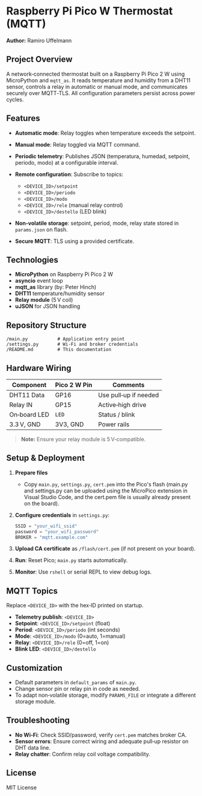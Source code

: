 # Raspberry Pi Pico W Thermostat (MQTT)

**Author:** Ramiro Uffelmann

## Project Overview

A network‑connected thermostat built on a Raspberry Pi Pico 2 W using MicroPython and `mqtt_as`. It reads temperature and humidity from a DHT11 sensor, controls a relay in automatic or manual mode, and communicates securely over MQTT‑TLS. All configuration parameters persist across power cycles.

## Features

* **Automatic mode**: Relay toggles when temperature exceeds the setpoint.
* **Manual mode**: Relay toggled via MQTT command.
* **Periodic telemetry**: Publishes JSON (temperatura, humedad, setpoint, periodo, modo) at a configurable interval.
* **Remote configuration**: Subscribe to topics:

  * `<DEVICE_ID>/setpoint`
  * `<DEVICE_ID>/periodo`
  * `<DEVICE_ID>/modo`
  * `<DEVICE_ID>/rele` (manual relay control)
  * `<DEVICE_ID>/destello` (LED blink)
* **Non‑volatile storage**: setpoint, period, mode, relay state stored in `params.json` on flash.
* **Secure MQTT**: TLS using a provided certificate.

## Technologies

* **MicroPython** on Raspberry Pi Pico 2 W
* **asyncio** event loop
* **mqtt\_as** library (by: Peter Hinch)
* **DHT11** temperature/humidity sensor
* **Relay module** (5 V coil)
* **uJSON** for JSON handling

## Repository Structure

```
/main.py           # Application entry point
/settings.py       # Wi‑Fi and broker credentials
/README.md         # This documentation
```

## Hardware Wiring

| Component    | Pico 2 W Pin | Comments              |
| ------------ | ------------ | --------------------- |
| DHT11 Data   | GP16         | Use pull‑up if needed |
| Relay IN     | GP15         | Active‑high drive     |
| On‑board LED | `LED`        | Status / blink        |
| 3.3 V, GND   | 3V3, GND     | Power rails           |

> **Note:** Ensure your relay module is 5 V‑compatible.

## Setup & Deployment

1. **Prepare files**

   * Copy `main.py`, `settings.py`, `cert.pem` into the Pico's flash (main.py and settings.py can be uploaded using the MicroPico extension in Visual Studio Code, and the cert.pem file is usually already present on the board).
2. **Configure credentials** in `settings.py`:

   ```python
   SSID = "your_wifi_ssid"
   password = "your_wifi_password"
   BROKER = "mqtt.example.com"
   ```
3. **Upload CA certificate** as `/flash/cert.pem` (if not present on your board).
4. **Run**: Reset Pico; `main.py` starts automatically.
5. **Monitor**: Use `rshell` or serial REPL to view debug logs.

## MQTT Topics

Replace `<DEVICE_ID>` with the hex‑ID printed on startup.

* **Telemetry publish**: `<DEVICE_ID>`
* **Setpoint**: `<DEVICE_ID>/setpoint` (float)
* **Period**: `<DEVICE_ID>/periodo` (int seconds)
* **Mode**: `<DEVICE_ID>/modo` (0=auto, 1=manual)
* **Relay**: `<DEVICE_ID>/rele` (0=off, 1=on)
* **Blink LED**: `<DEVICE_ID>/destello`

## Customization

* Default parameters in `default_params` of `main.py`.
* Change sensor pin or relay pin in code as needed.
* To adapt non‑volatile storage, modify `PARAMS_FILE` or integrate a different storage module.

## Troubleshooting

* **No Wi‑Fi**: Check SSID/password, verify `cert.pem` matches broker CA.
* **Sensor errors**: Ensure correct wiring and adequate pull‑up resistor on DHT data line.
* **Relay chatter**: Confirm relay coil voltage compatibility.

## License

MIT License
